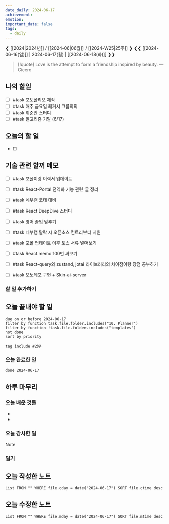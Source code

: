 ```yaml
---
date_daily: 2024-06-17
achievement: 
emotion: 
important_date: false
tags:
  - daily
---
```

❮ [[2024|2024년]] / [[2024-06|06월]] / [[2024-W25|25주]] ❯
❮❮ [[2024-06-16(일)]] | 2024-06-17(월) | [[2024-06-18(화)]] ❯❯

> [!quote] Love is the attempt to form a friendship inspired by beauty.
> — Cicero
## 나의 할일

- [ ] #task 포토폴리오 제작
- [ ] #task 매주 금요일 레거시 그룹회의
- [ ] #task 취준반 스터디
- [ ] #task 알고리즘 기말 (6/17)

## 오늘의 할 일
- [ ] 

## 기술 관련 할꺼 메모

- [ ] #task 포폴이랑 이력서 업데이트
- [ ] #task React-Portal 전역화 기능 관련 글 정리
- [ ] #task 네부캠 코테 대비
- [ ] #task React DeepDive 스터디
- [ ] #task 영어 졸업 맞추기
- [ ] #task 네부캠 탈락 시 오픈소스 컨트리뷰터 지원
- [ ] #task 포폴 업데이트 이후 토스 서류 넣어보기
- [ ] #task React.memo 100번 써보기
- [ ] #task React-query와 zustand, jotai 라이브러리의 차이점이랑 장점 공부하기
- [ ] #task 모노레포 구현 + Skin-ai-server


### 할 일 추가하기


## 오늘 끝내야 할 일
```tasks
due on or before 2024-06-17
filter by function task.file.folder.includes("10. Planner")
filter by function !task.file.folder.includes("templates")
not done
sort by priority
```
```tasks
tag include #업무 
```


### 오늘 완료한 일
```tasks
done 2024-06-17
```

## 하루 마무리
### 오늘 배운 것들
- 
- 
### 오늘 감사한 일
>[!note]
>
### 일기

## 오늘 작성한 노트
```dataview
List FROM "" WHERE file.cday = date("2024-06-17") SORT file.ctime desc

```

## 오늘 수정한 노트
```dataview
List FROM "" WHERE file.mday = date("2024-06-17") SORT file.mtime desc


```